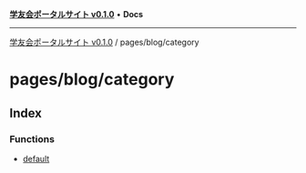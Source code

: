 [**学友会ポータルサイト v0.1.0**](../../../README.md) • **Docs**

***

[学友会ポータルサイト v0.1.0](../../../modules.md) / pages/blog/category

# pages/blog/category

## Index

### Functions

- [default](functions/default.md)
